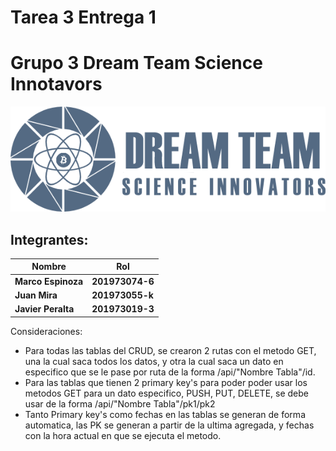 # Tarea 3 Entrega 1
# Grupo 3 Dream Team Science Innotavors
![](img/Dream%20Team%20Logo.png)

## Integrantes:

<center>

| Nombre | Rol |
| ------ | --- |
|**Marco Espinoza**  |**201973074-6** |
|**Juan Mira**       |**201973055-k** |
|**Javier Peralta**  |**201973019-3** |

</center>

Consideraciones:
- Para todas las tablas del CRUD, se crearon 2 rutas con el metodo GET, una la cual saca todos los datos, y otra la cual saca un dato en especifico que se le pase por ruta de la forma /api/"Nombre Tabla"/id.
- Para las tablas que tienen 2 primary key's para poder poder usar los metodos GET para un dato especifico, PUSH, PUT, DELETE, se debe usar de la forma  /api/"Nombre Tabla"/pk1/pk2
- Tanto Primary key's como fechas en las tablas se generan de forma automatica, las PK se generan a partir de la ultima agregada, y fechas con la hora actual en que se ejecuta el metodo.
